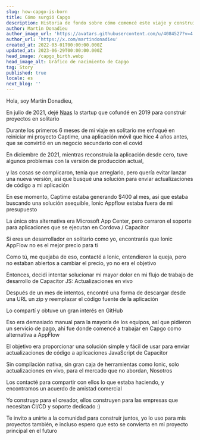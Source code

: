 ```yaml
---
slug: how-capgo-is-born
title: Cómo surgió Capgo
description: Historia de fondo sobre cómo comencé este viaje y construí Capgo
author: Martin Donadieu
author_image_url: 'https://avatars.githubusercontent.com/u/4084527?v=4'
author_url: 'https://x.com/martindonadieu'
created_at: 2022-03-01T00:00:00.000Z
updated_at: 2023-06-29T00:00:00.000Z
head_image: /capgo_birth.webp
head_image_alt: Gráfico de nacimiento de Capgo
tag: Story
published: true
locale: es
next_blog: ''
---
```


Hola, soy Martin Donadieu,

En julio de 2021, dejé [Naas](https://naasai/) la startup que cofundé en 2019 para construir proyectos en solitario

Durante los primeros 6 meses de mi viaje en solitario me enfoqué en reiniciar mi proyecto Captime, una aplicación móvil que hice 4 años antes, que se convirtió en un negocio secundario con el covid

En diciembre de 2021, mientras reconstruía la aplicación desde cero, tuve algunos problemas con la versión de producción actual,

y las cosas se complicaron, tenía que arreglarlo, pero quería evitar lanzar una nueva versión, así que busqué una solución para enviar actualizaciones de código a mi aplicación

En ese momento, Captime estaba generando $400 al mes, así que estaba buscando una solución asequible, Ionic Appflow estaba fuera de mi presupuesto

La única otra alternativa era Microsoft App Center, pero cerraron el soporte para aplicaciones que se ejecutan en Cordova / Capacitor

Si eres un desarrollador en solitario como yo, encontrarás que Ionic AppFlow no es el mejor precio para ti

Como tú, me quejaba de eso, contacté a Ionic, entendieron la queja, pero no estaban abiertos a cambiar el precio, yo no era el objetivo

Entonces, decidí intentar solucionar mi mayor dolor en mi flujo de trabajo de desarrollo de Capacitor JS: Actualizaciones en vivo

Después de un mes de intentos, encontré una forma de descargar desde una URL un zip y reemplazar el código fuente de la aplicación

Lo compartí y obtuve un gran interés en GitHub

Eso era demasiado manual para la mayoría de los equipos, así que pidieron un servicio de pago, ahí fue donde comencé a trabajar en Capgo como alternativa a AppFlow

El objetivo era proporcionar una solución simple y fácil de usar para enviar actualizaciones de código a aplicaciones JavaScript de Capacitor

Sin compilación nativa, sin gran caja de herramientas como Ionic, solo actualizaciones en vivo, para el mercado que no abordan, Nosotros

Los contacté para compartir con ellos lo que estaba haciendo, y encontramos un acuerdo de amistad comercial

Yo construyo para el creador, ellos construyen para las empresas que necesitan CI/CD y soporte dedicado :)

Te invito a unirte a la comunidad para construir juntos, yo lo uso para mis proyectos también, e incluso espero que esto se convierta en mi proyecto principal en el futuro